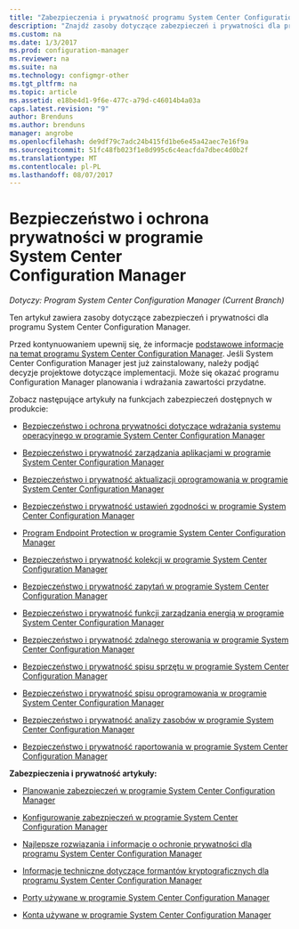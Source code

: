 ```yaml
---
title: "Zabezpieczenia i prywatność programu System Center Configuration Manager | Dokumentacja firmy Microsoft"
description: "Znajdź zasoby dotyczące zabezpieczeń i prywatności dla programu System Center Configuration Manager."
ms.custom: na
ms.date: 1/3/2017
ms.prod: configuration-manager
ms.reviewer: na
ms.suite: na
ms.technology: configmgr-other
ms.tgt_pltfrm: na
ms.topic: article
ms.assetid: e18be4d1-9f6e-477c-a79d-c46014b4a03a
caps.latest.revision: "9"
author: Brenduns
ms.author: brenduns
manager: angrobe
ms.openlocfilehash: de9df79c7adc24b415fd1be6e45a42aec7e16f9a
ms.sourcegitcommit: 51fc48fb023f1e8d995c6c4eacfda7dbec4d0b2f
ms.translationtype: MT
ms.contentlocale: pl-PL
ms.lasthandoff: 08/07/2017
---
```

# <a name="security-and-privacy-for-system-center-configuration-manager"></a>Bezpieczeństwo i ochrona prywatności w programie System Center Configuration Manager

*Dotyczy: Program System Center Configuration Manager (Current Branch)*

Ten artykuł zawiera zasoby dotyczące zabezpieczeń i prywatności dla programu System Center Configuration Manager.  

 Przed kontynuowaniem upewnij się, że informacje [podstawowe informacje na temat programu System Center Configuration Manager](../../../core/understand/fundamentals.md). Jeśli System Center Configuration Manager jest już zainstalowany, należy podjąć decyzje projektowe dotyczące implementacji. Może się okazać programu Configuration Manager planowania i wdrażania zawartości przydatne.  

 Zobacz następujące artykuły na funkcjach zabezpieczeń dostępnych w produkcie:  

-   [Bezpieczeństwo i ochrona prywatności dotyczące wdrażania systemu operacyjnego w programie System Center Configuration Manager](../../../osd/plan-design/security-and-privacy-for-operating-system-deployment.md)  

-   [Bezpieczeństwo i prywatność zarządzania aplikacjami w programie System Center Configuration Manager](../../../apps/plan-design/security-and-privacy-for-application-management.md)  

-   [Bezpieczeństwo i prywatność aktualizacji oprogramowania w programie System Center Configuration Manager](../../../sum/plan-design/security-and-privacy-for-software-updates.md)  

-   [Bezpieczeństwo i prywatność ustawień zgodności w programie System Center Configuration Manager](../../../compliance/plan-design/security-and-privacy-for-compliance-settings.md)  

-   [Program Endpoint Protection w programie System Center Configuration Manager](../../../protect/deploy-use/endpoint-protection.md)  

-   [Bezpieczeństwo i prywatność kolekcji w programie System Center Configuration Manager](../../../core/clients/manage/collections/security-and-privacy-for-collections.md)  

-   [Bezpieczeństwo i prywatność zapytań w programie System Center Configuration Manager](../../../core/servers/manage/security-and-privacy-for-queries.md)  

-   [Bezpieczeństwo i prywatność funkcji zarządzania energią w programie System Center Configuration Manager](../../../core/clients/manage/power/security-and-privacy-for-power-management.md)  

-   [Bezpieczeństwo i prywatność zdalnego sterowania w programie System Center Configuration Manager](../../../core/clients/manage/remote-control/security-and-privacy-for-remote-control.md)  

-   [Bezpieczeństwo i prywatność spisu sprzętu w programie System Center Configuration Manager](../../../core/clients/manage/inventory/security-and-privacy-for-hardware-inventory.md)  

-   [Bezpieczeństwo i prywatność spisu oprogramowania w programie System Center Configuration Manager](../../../core/clients/manage/inventory/security-and-privacy-for-software-inventory.md)  

-   [Bezpieczeństwo i prywatność analizy zasobów w programie System Center Configuration Manager](../../../core/clients/manage/asset-intelligence/security-and-privacy-for-asset-intelligence.md)  

-   [Bezpieczeństwo i prywatność raportowania w programie System Center Configuration Manager](../../../core/servers/manage/security-and-privacy-for-reporting.md)  



 **Zabezpieczenia i prywatność artykuły:**  

-   [Planowanie zabezpieczeń w programie System Center Configuration Manager](../../../core/plan-design/security/plan-for-security.md)  

-   [Konfigurowanie zabezpieczeń w programie System Center Configuration Manager](../../../core/plan-design/security/configure-security.md)  


-   [Najlepsze rozwiązania i informacje o ochronie prywatności dla programu System Center Configuration Manager](../../../core/plan-design/security/security-best-practices-and-privacy-information.md)  

-   [Informacje techniczne dotyczące formantów kryptograficznych dla programu System Center Configuration Manager](../../../protect/deploy-use/cryptographic-controls-technical-reference.md)  

-   [Porty używane w programie System Center Configuration Manager](../../../core/plan-design/hierarchy/ports.md)  

-   [Konta używane w programie System Center Configuration Manager](../../../core/plan-design/hierarchy/accounts.md)  
